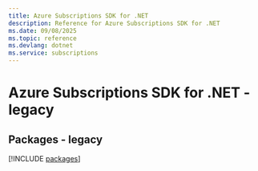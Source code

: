 ```yaml
---
title: Azure Subscriptions SDK for .NET
description: Reference for Azure Subscriptions SDK for .NET
ms.date: 09/08/2025
ms.topic: reference
ms.devlang: dotnet
ms.service: subscriptions
---
```

# Azure Subscriptions SDK for .NET - legacy
## Packages - legacy
[!INCLUDE [packages](subscriptions-index.md)]